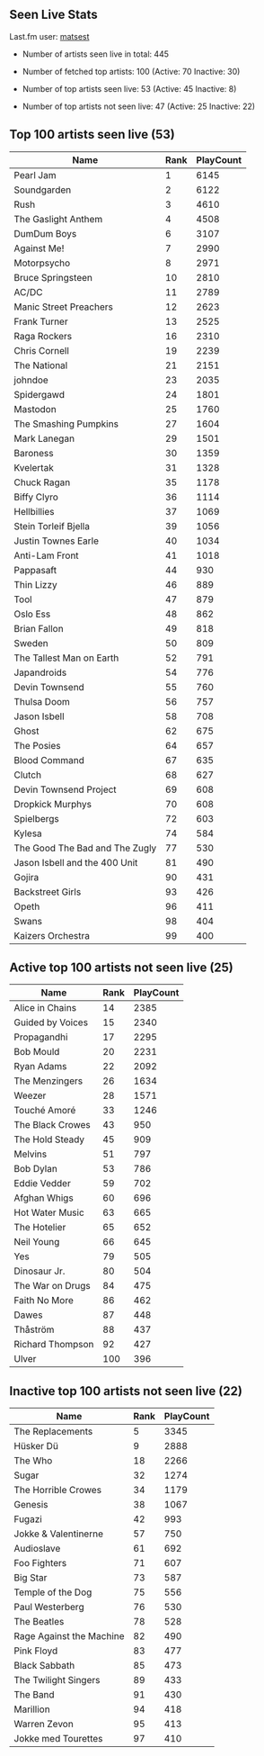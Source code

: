 ## Seen Live Stats

Last.fm user: [matsest](https://www.last.fm/user/matsest)

- Number of artists seen live in total: 445

- Number of fetched top artists: 100 (Active: 70 Inactive: 30)

- Number of top artists seen live: 53 (Active: 45 Inactive: 8)

- Number of top artists not seen live: 47 (Active: 25 Inactive: 22)

## Top 100 artists seen live (53)

Name                           | Rank | PlayCount
------------------------------ | ---- | ---------
Pearl Jam                      | 1    | 6145     
Soundgarden                    | 2    | 6122     
Rush                           | 3    | 4610     
The Gaslight Anthem            | 4    | 4508     
DumDum Boys                    | 6    | 3107     
Against Me!                    | 7    | 2990     
Motorpsycho                    | 8    | 2971     
Bruce Springsteen              | 10   | 2810     
AC/DC                          | 11   | 2789     
Manic Street Preachers         | 12   | 2623     
Frank Turner                   | 13   | 2525     
Raga Rockers                   | 16   | 2310     
Chris Cornell                  | 19   | 2239     
The National                   | 21   | 2151     
johndoe                        | 23   | 2035     
Spidergawd                     | 24   | 1801     
Mastodon                       | 25   | 1760     
The Smashing Pumpkins          | 27   | 1604     
Mark Lanegan                   | 29   | 1501     
Baroness                       | 30   | 1359     
Kvelertak                      | 31   | 1328     
Chuck Ragan                    | 35   | 1178     
Biffy Clyro                    | 36   | 1114     
Hellbillies                    | 37   | 1069     
Stein Torleif Bjella           | 39   | 1056     
Justin Townes Earle            | 40   | 1034     
Anti-Lam Front                 | 41   | 1018     
Pappasaft                      | 44   | 930      
Thin Lizzy                     | 46   | 889      
Tool                           | 47   | 879      
Oslo Ess                       | 48   | 862      
Brian Fallon                   | 49   | 818      
Sweden                         | 50   | 809      
The Tallest Man on Earth       | 52   | 791      
Japandroids                    | 54   | 776      
Devin Townsend                 | 55   | 760      
Thulsa Doom                    | 56   | 757      
Jason Isbell                   | 58   | 708      
Ghost                          | 62   | 675      
The Posies                     | 64   | 657      
Blood Command                  | 67   | 635      
Clutch                         | 68   | 627      
Devin Townsend Project         | 69   | 608      
Dropkick Murphys               | 70   | 608      
Spielbergs                     | 72   | 603      
Kylesa                         | 74   | 584      
The Good The Bad and The Zugly | 77   | 530      
Jason Isbell and the 400 Unit  | 81   | 490      
Gojira                         | 90   | 431      
Backstreet Girls               | 93   | 426      
Opeth                          | 96   | 411      
Swans                          | 98   | 404      
Kaizers Orchestra              | 99   | 400      

## Active top 100 artists not seen live (25)

Name             | Rank | PlayCount
---------------- | ---- | ---------
Alice in Chains  | 14   | 2385     
Guided by Voices | 15   | 2340     
Propagandhi      | 17   | 2295     
Bob Mould        | 20   | 2231     
Ryan Adams       | 22   | 2092     
The Menzingers   | 26   | 1634     
Weezer           | 28   | 1571     
Touché Amoré     | 33   | 1246     
The Black Crowes | 43   | 950      
The Hold Steady  | 45   | 909      
Melvins          | 51   | 797      
Bob Dylan        | 53   | 786      
Eddie Vedder     | 59   | 702      
Afghan Whigs     | 60   | 696      
Hot Water Music  | 63   | 665      
The Hotelier     | 65   | 652      
Neil Young       | 66   | 645      
Yes              | 79   | 505      
Dinosaur Jr.     | 80   | 504      
The War on Drugs | 84   | 475      
Faith No More    | 86   | 462      
Dawes            | 87   | 448      
Thåström         | 88   | 437      
Richard Thompson | 92   | 427      
Ulver            | 100  | 396      

## Inactive top 100 artists not seen live (22)

Name                     | Rank | PlayCount
------------------------ | ---- | ---------
The Replacements         | 5    | 3345     
Hüsker Dü                | 9    | 2888     
The Who                  | 18   | 2266     
Sugar                    | 32   | 1274     
The Horrible Crowes      | 34   | 1179     
Genesis                  | 38   | 1067     
Fugazi                   | 42   | 993      
Jokke & Valentinerne     | 57   | 750      
Audioslave               | 61   | 692      
Foo Fighters             | 71   | 607      
Big Star                 | 73   | 587      
Temple of the Dog        | 75   | 556      
Paul Westerberg          | 76   | 530      
The Beatles              | 78   | 528      
Rage Against the Machine | 82   | 490      
Pink Floyd               | 83   | 477      
Black Sabbath            | 85   | 473      
The Twilight Singers     | 89   | 433      
The Band                 | 91   | 430      
Marillion                | 94   | 418      
Warren Zevon             | 95   | 413      
Jokke med Tourettes      | 97   | 410      
